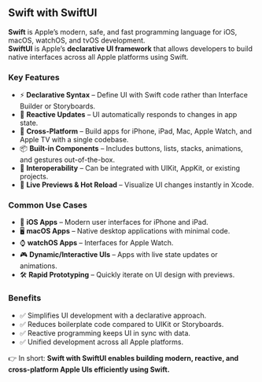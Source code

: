 ## Swift with SwiftUI

**Swift** is Apple’s modern, safe, and fast programming language for iOS, macOS, watchOS, and tvOS development.  
**SwiftUI** is Apple’s **declarative UI framework** that allows developers to build native interfaces across all Apple platforms using Swift.

### Key Features
- ⚡ **Declarative Syntax** – Define UI with Swift code rather than Interface Builder or Storyboards.  
- 🔄 **Reactive Updates** – UI automatically responds to changes in app state.  
- 🎨 **Cross-Platform** – Build apps for iPhone, iPad, Mac, Apple Watch, and Apple TV with a single codebase.  
- 📦 **Built-in Components** – Includes buttons, lists, stacks, animations, and gestures out-of-the-box.  
- 🔌 **Interoperability** – Can be integrated with UIKit, AppKit, or existing projects.  
- 🚀 **Live Previews & Hot Reload** – Visualize UI changes instantly in Xcode.  

### Common Use Cases
- 📱 **iOS Apps** – Modern user interfaces for iPhone and iPad.  
- 🖥️ **macOS Apps** – Native desktop applications with minimal code.  
- ⌚ **watchOS Apps** – Interfaces for Apple Watch.  
- 🎮 **Dynamic/Interactive UIs** – Apps with live state updates or animations.  
- 🛠️ **Rapid Prototyping** – Quickly iterate on UI design with previews.  

### Benefits
- ✅ Simplifies UI development with a declarative approach.  
- ✅ Reduces boilerplate code compared to UIKit or Storyboards.  
- ✅ Reactive programming keeps UI in sync with data.  
- ✅ Unified development across all Apple platforms.  

👉 In short: **Swift with SwiftUI enables building modern, reactive, and cross-platform Apple UIs efficiently using Swift.**
